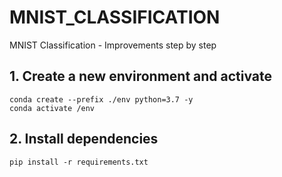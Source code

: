 # MNIST_CLASSIFICATION
MNIST Classification - Improvements step by step

## 1. Create a new environment and activate
```
conda create --prefix ./env python=3.7 -y
conda activate /env
```

## 2. Install dependencies
```
pip install -r requirements.txt
```

